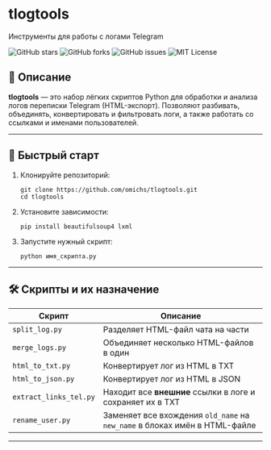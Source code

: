 # tlogtools

Инструменты для работы с логами Telegram

![GitHub stars](https://img.shields.io/github/stars/omichs/tlogtools.svg)
![GitHub forks](https://img.shields.io/github/forks/omichs/tlogtools.svg)
![GitHub issues](https://img.shields.io/github/issues/omichs/tlogtools.svg)
![MIT License](https://img.shields.io/badge/license-MIT-green.svg)

## 📖 Описание

**tlogtools** — это набор лёгких скриптов Python для обработки и анализа логов переписки Telegram (HTML-экспорт). Позволяют разбивать, объединять, конвертировать и фильтровать логи, а также работать со ссылками и именами пользователей.

---

## 🚀 Быстрый старт

1. Клонируйте репозиторий:
    ```
    git clone https://github.com/omichs/tlogtools.git
    cd tlogtools
    ```
2. Установите зависимости:
    ```
    pip install beautifulsoup4 lxml
    ```
3. Запустите нужный скрипт:
    ```
    python имя_скрипта.py
    ```

---

## 🛠️ Скрипты и их назначение

| Скрипт                | Описание                                                                           |
|-----------------------|------------------------------------------------------------------------------------|
| `split_log.py`        | Разделяет HTML-файл чата на части                                                  |
| `merge_logs.py`       | Объединяет несколько HTML-файлов в один                                            |
| `html_to_txt.py`      | Конвертирует лог из HTML в TXT                                                     |
| `html_to_json.py`     | Конвертирует лог из HTML в JSON                                                    |
| `extract_links_tel.py`| Находит все **внешние** ссылки в логе и сохраняет их в TXT                         |
| `rename_user.py`      | Заменяет все вхождения `old_name` на `new_name` в блоках имён в HTML-файле         |

---


